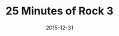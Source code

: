 ---
layout: post
title:  "25 Minutes of Rock 3"
date:   2015-12-31
description: "25 minutes of rock 3"
series: 25m-of-rock
categories: article
tags:
- itunes
- music
- timeboxing
---